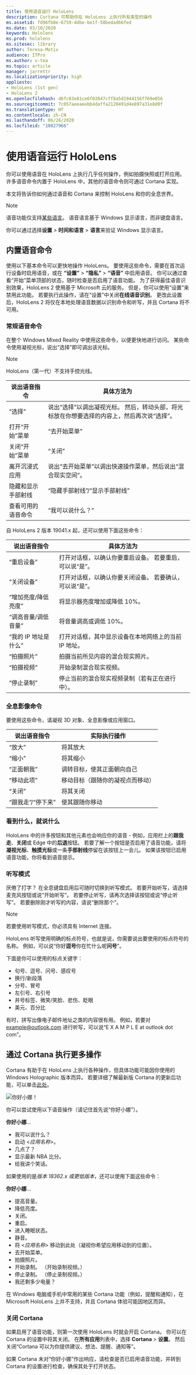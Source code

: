 ```yaml
---
title: 使用语音运行 HoloLens
description: Cortana 可帮助你在 HoloLens 上执行所有类型的操作
ms.assetid: fd96fb0e-6759-4dbe-be1f-58bedad66fed
ms.date: 03/10/2020
keywords: Hololens
ms.prod: hololens
ms.sitesec: library
author: Teresa-Motiv
audience: ITPro
ms.author: v-tea
ms.topic: article
manager: jarrettr
ms.localizationpriority: high
appliesto:
- HoloLens (1st gen)
- HoloLens 2
ms.openlocfilehash: d6fc83e81ce6f02047cff8a5d1944156f769e056
ms.sourcegitcommit: 7c057aeeaeebb4daffa2120491d4e897a31e8d0f
ms.translationtype: HT
ms.contentlocale: zh-CN
ms.lasthandoff: 06/26/2020
ms.locfileid: "10827966"
---
```

# 使用语音运行 HoloLens

你可以使用语音在 HoloLens 上执行几乎任何操作，例如拍摄快照或打开应用。 许多语音命令内置于 HoloLens 中，其他的语音命令则可通过 Cortana 实现。

本文将告诉你如何通过语音和 Cortana 来控制 HoloLens 和你的全息世界。

> [!NOTE]
> 语音功能仅支持[某些语言](hololens2-language-support.md)。 语音语言基于 Windows 显示语言，而非键盘语言。  
>  
> 你可以通过选择**设置** > **时间和语言** > **语言**来验证 Windows 显示语言。

## 内置语音命令

使用以下基本命令可以更快地操作 HoloLens。 要使用这些命令，需要在首次运行设备时启用语音，或在 **“设置”** > **“隐私”** > **“语音”** 中启用语音。 你可以通过查看“开始”菜单顶部的状态，随时检查是否启用了语音功能。 为了获得最佳语音识别效果，HoloLens 2 使用基于 Microsoft 云的服务。 但是，你可以使用“设置”来禁用此功能。 若要执行此操作，请在“设置”中关闭**在线语音识别**。 更改此设置后，HoloLens 2 将仅在本地处理语音数据以识别命令和听写，并且 Cortana 将不可用。

### 常规语音命令

在整个 Windows Mixed Reality 中使用这些命令，以便更快地进行访问。 某些命令使用凝视光标，说出“选择”即可调出该光标。

> [!NOTE]
> HoloLens（第一代）不支持手控光线。

| 说出语音指令 | 具体方法为 |
| - | - |
| “选择” | 说出“选择”以调出凝视光标。 然后，转动头部，将光标放在你想要选择的内容上，然后再次说“选择”。 |
|打开“开始”菜单 | “去开始菜单” |
|关闭“开始”菜单 | “关闭” |
|离开沉浸式应用 | 说出“去开始菜单”以调出快速操作菜单，然后说出“混合现实空间”。 |
|隐藏和显示手部射线 | “隐藏手部射线”/“显示手部射线” |
|查看可用的语音命令 | “我可以说什么？” |

自 HoloLens 2 版本 19041.x 起，还可以使用下面这些命令：

| 说出语音指令 | 具体方法为 |
| - | - |
| “重启设备” | 打开对话框，以确认你要重启设备。 若要重启，可以说“是”。 |
| “关闭设备” | 打开对话框，以确认你要关闭设备。 若要确认，可以说“是”。 |
| “增加亮度/降低亮度” | 将显示器亮度增加或降低 10%。 |
| “调高音量/调低音量” | 将音量调高或调低 10%。 |
| “我的 IP 地址是什么” | 打开对话框，其中显示设备在本地网络上的当前 IP 地址。 |
| “拍摄照片” | 拍摄当前所见内容的混合现实照片。 |
| “拍摄视频” | 开始录制混合现实视频。 | 
| “停止录制” | 停止当前的混合现实视频录制（若有正在进行中）。 |

### 全息影像命令

要使用这些命令，请凝视 3D 对象、全息影像或应用窗口。

| 说出语音指令 | 实际执行操作 |
| - | - |
| “放大” | 将其放大 |
| “缩小” | 将其缩小 |
| “正面朝我” | 调转目标，使其正面朝向自己 |
| “移动此项” | 移动目标（跟随你的凝视点而移动） |
| “关闭” | 将其关闭 |
| “跟我走”/“停下来” | 使其跟随你移动 |

### 看到什么，就说什么

HoloLens 中的许多按钮和其他元素也会响应你的语音 - 例如，应用栏上的**跟我走**、**关闭**或 Edge 中的**后退**按钮。 若要了解一个按钮是否启用了语音功能，请将**凝视光标**、**触摸光标**或一条**手部射线**停留在该按钮上一会儿。 如果该按钮已启用语音功能，你将看到语音提示。

### 听写模式

厌倦了打字？ 在全息键盘启用后可随时切换到听写模式。 若要开始听写，请选择麦克风按钮或说“开始听写”。 若要停止听写，请再次选择该按钮或说“停止听写”。 若要删除刚才听写的内容，请说“删除那个”。 

> [!NOTE]
> 若要使用听写模式，你必须具有 Internet 连接。

HoloLens 听写使用明确的标点符号，也就是说，你需要说出要使用的标点符号的名称。 例如，可以说“你好**逗号**你在忙什么呢**问号**”。

下面是你可以使用的标点关键字：

- 句号、逗号、问号、感叹号
- 换行/新段落
- 分号、冒号
- 左引号、右引号
- 井号标签、微笑/笑脸、悲伤、眨眼
- 美元、百分比

有时，拼写出像电子邮件地址之类的内容很有用。 例如，若要对 example@outlook.com 进行听写，可以说“E X A M P L E at outlook dot com”。

## 通过 Cortana 执行更多操作

Cortana 有助于在 HoloLens 上执行各种操作，但具体功能可能因你使用的 Windows Holographic 版本而异。 若要详细了解最新版 Cortana 的更新后功能，可以单击[此处](https://blogs.windows.com/windowsexperience/2020/02/28/cortana-in-the-upcoming-windows-10-release-focused-on-your-productivity-with-enhanced-security-and-privacy/)。 

![你好小娜！](images/cortana-on-hololens.png)

你可以尝试使用以下语音操作（请记住首先说“你好小娜”）。

**你好小娜**...

- 我可以说什么？
- 启动 <*应用名称*>。
- 几点了？
- 显示最新 NBA 比分。
- 给我讲个笑话。

如果使用的是*版本 18362.x 或更低版本*，还可以使用下面这些命令：

**你好小娜**...

- 提高音量。
- 降低亮度。
- 关闭。
- 重启。
- 进入睡眠状态。
- 静音。
- 将 <*应用名称*> 移动到此处（凝视你希望应用移动到的位置）。
- 去开始菜单。
- 拍摄照片。
- 开始录制。 （开始录制视频。）
- 停止录制。 （停止录制视频。）
- 我还剩多少电量？

在 Windows 电脑或手机中常用的某些 Cortana 功能（例如，提醒和通知），在 Microsoft HoloLens 上并不支持，并且 Cortana 体验可能因地区而异。

### 关闭 Cortana

如果启用了语音功能，则第一次使用 HoloLens 时就会开启 Cortana。 你可以在 Cortana 的设置中将其关闭。 在**所有应用**列表中，选择 **Cortana** > **设置**。 然后关闭“Cortana 可以为你提供建议、想法、提醒、通知等”。

如果 Cortana 未对“你好小娜”作出响应，请检查是否已启用语音功能，并转到 Cortana 的设置进行检查，确保其处于打开状态。
